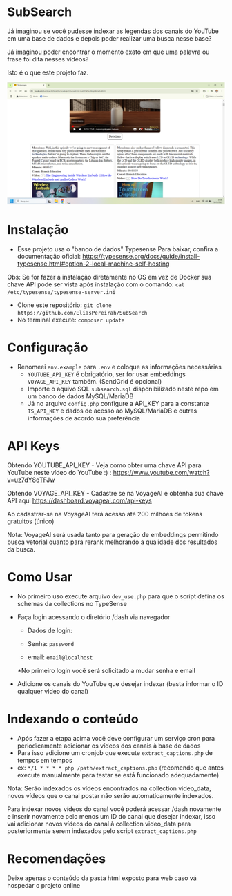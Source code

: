 # SubSearch
Já imaginou se você pudesse indexar as legendas dos canais do YouTube em uma base de dados e depois poder realizar uma 
busca nesse base?

Já imaginou poder encontrar o momento exato em que uma palavra ou frase foi dita nesses vídeos?

Isto é o que este projeto faz.

![Screenshot](https://raw.githubusercontent.com/EliasPereirah/SubSearch/main/html/imgs/screenshot.png)

# Instalação
- Esse projeto usa o "banco de dados" Typesense 
Para baixar, confira a documentação oficial: https://typesense.org/docs/guide/install-typesense.html#option-2-local-machine-self-hosting

Obs: Se for fazer a instalação diretamente no OS em vez de Docker sua chave API pode ser vista após instalação com o comando: `cat /etc/typesense/typesense-server.ini`
- Clone este repositório: `git clone https://github.com/EliasPereirah/SubSearch`
- No terminal execute: `composer update`

# Configuração
- Renomeei `env.example` para `.env` e coloque as informações necessárias
  - `YOUTUBE_API_KEY` é obrigatório, ser for usar embeddings `VOYAGE_API_KEY` também. (SendGrid é opcional)
  - Importe o aquivo SQL `subsearch.sql` disponibilizado neste repo em um banco de dados MySQL/MariaDB
  - Já no arquivo `config.php` configure a API_KEY para a constante `TS_API_KEY` e dados de acesso ao MySQL/MariaDB e 
outras informações de acordo sua preferência

# API Keys
Obtendo YOUTUBE_API_KEY - Veja como obter uma chave API para YouTube neste vídeo do YouTube :) : https://www.youtube.com/watch?v=uz7dY8qTFJw

Obtendo VOYAGE_API_KEY - Cadastre se na VoyageAI e obtenha sua chave API aqui https://dashboard.voyageai.com/api-keys

Ao cadastrar-se na VoyageAI terá acesso até 200 milhões de tokens gratuitos (único)

Nota: VoyageAI será usada tanto para geração de embeddings permitindo busca vetorial quanto para rerank melhorando a 
qualidade dos resultados da busca.

# Como Usar
- No primeiro uso execute arquivo `dev_use.php` para que o script defina os schemas da collections no TypeSense

- Faça login acessando o diretório /dash via navegador 
   - Dados de login:
     
   - Senha: `password`
     
   - email: `email@localhost`
  
  *No primeiro login você será solicitado a mudar senha e email

- Adicione os canais do YouTube que desejar indexar (basta informar o ID qualquer video do canal)

# Indexando o conteúdo
- Após fazer a etapa acima você deve configurar um serviço cron para periodicamente adicionar os vídeos dos canais 
à base de dados
- Para isso adicione um cronjob que execute `extract_captions.php` de tempos em tempos
- ex: `*/1 * * * * php /path/extract_captions.php` (recomendo que antes execute manualmente para testar se está funcionado adequadamente)

Nota: Serão indexados os vídeos encontrados na collection video_data, novos vídeos que o canal postar não serão 
automaticamente indexados.

Para indexar novos vídeos do canal você poderá acessar /dash novamente e inserir novamente pelo menos um ID do canal 
que desejar indexar, isso vai adicionar novos vídeos do canal à collection video_data para posteriormente serem indexados pelo script `extract_captions.php`

# Recomendações
Deixe apenas o conteúdo da pasta html exposto para web caso vá hospedar o projeto online
